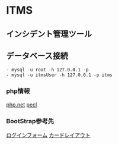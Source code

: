 # ITMS
## インシデント管理ツール


## データベース接続
    - mysql -u root -h 127.0.0.1 -p
    - mysql -u itmsUser -h 127.0.0.1 -p itms

### php情報
[php.net](https://www.php.net/)
[pecl](https://pecl.php.net/package-search.php)

### BootStrap参考先
[ログインフォーム](https://cccabinet.jpn.org/bootstrap4/sample/floating-labels)
[カードレイアウト](https://cccabinet.jpn.org/bootstrap4/sample/pricing)
